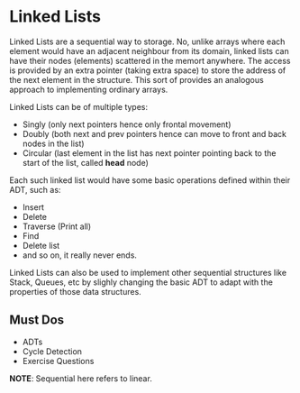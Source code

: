 # Linked Lists

Linked Lists are a sequential way to storage. No, unlike arrays where each element would have an adjacent neighbour from its domain, linked lists can have their nodes (elements) scattered in the memort anywhere. The access is provided by an extra pointer (taking extra space) to store the address of the next element in the structure. This sort of provides an analogous approach to implementing ordinary arrays.

Linked Lists can be of multiple types:

- Singly (only next pointers hence only frontal movement)
- Doubly (both next and prev pointers hence can move to front and back nodes in the list)
- Circular (last element in the list has next pointer pointing back to the start of the list, called **head** node)

Each such linked list would have some basic operations defined within their ADT, such as:

- Insert
- Delete
- Traverse (Print all)
- Find
- Delete list
- and so on, it really never ends.

Linked Lists can also be used to implement other sequential structures like Stack, Queues, etc by slighly changing the basic ADT to adapt with the properties of those data structures.

## Must Dos

- ADTs
- Cycle Detection
- Exercise Questions

**NOTE**: Sequential here refers to linear.